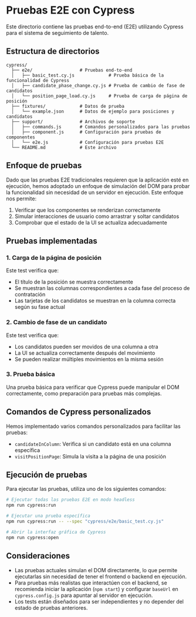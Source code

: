# Pruebas E2E con Cypress

Este directorio contiene las pruebas end-to-end (E2E) utilizando Cypress para el sistema de seguimiento de talento.

## Estructura de directorios

```
cypress/
  ├── e2e/                  # Pruebas end-to-end
  │   ├── basic_test.cy.js             # Prueba básica de la funcionalidad de Cypress
  │   ├── candidate_phase_change.cy.js # Prueba de cambio de fase de candidatos
  │   └── position_page_load.cy.js     # Prueba de carga de página de posición
  ├── fixtures/             # Datos de prueba
  │   └── example.json      # Datos de ejemplo para posiciones y candidatos
  ├── support/              # Archivos de soporte
  │   ├── commands.js       # Comandos personalizados para las pruebas
  │   ├── component.js      # Configuración para pruebas de componentes
  │   └── e2e.js            # Configuración para pruebas E2E
  └── README.md             # Este archivo
```

## Enfoque de pruebas

Dado que las pruebas E2E tradicionales requieren que la aplicación esté en ejecución, hemos adoptado un enfoque de simulación del DOM para probar la funcionalidad sin necesidad de un servidor en ejecución. Este enfoque nos permite:

1. Verificar que los componentes se renderizan correctamente
2. Simular interacciones de usuario como arrastrar y soltar candidatos
3. Comprobar que el estado de la UI se actualiza adecuadamente

## Pruebas implementadas

### 1. Carga de la página de posición

Este test verifica que:
- El título de la posición se muestra correctamente
- Se muestran las columnas correspondientes a cada fase del proceso de contratación
- Las tarjetas de los candidatos se muestran en la columna correcta según su fase actual

### 2. Cambio de fase de un candidato

Este test verifica que:
- Los candidatos pueden ser movidos de una columna a otra
- La UI se actualiza correctamente después del movimiento
- Se pueden realizar múltiples movimientos en la misma sesión

### 3. Prueba básica

Una prueba básica para verificar que Cypress puede manipular el DOM correctamente, como preparación para pruebas más complejas.

## Comandos de Cypress personalizados

Hemos implementado varios comandos personalizados para facilitar las pruebas:

- `candidateInColumn`: Verifica si un candidato está en una columna específica
- `visitPositionPage`: Simula la visita a la página de una posición

## Ejecución de pruebas

Para ejecutar las pruebas, utiliza uno de los siguientes comandos:

```bash
# Ejecutar todas las pruebas E2E en modo headless
npm run cypress:run

# Ejecutar una prueba específica
npm run cypress:run -- --spec "cypress/e2e/basic_test.cy.js"

# Abrir la interfaz gráfica de Cypress
npm run cypress:open
```

## Consideraciones

- Las pruebas actuales simulan el DOM directamente, lo que permite ejecutarlas sin necesidad de tener el frontend o backend en ejecución.
- Para pruebas más realistas que interactúen con el backend, se recomienda iniciar la aplicación (`npm start`) y configurar `baseUrl` en `cypress.config.js` para apuntar al servidor en ejecución.
- Los tests están diseñados para ser independientes y no depender del estado de pruebas anteriores. 